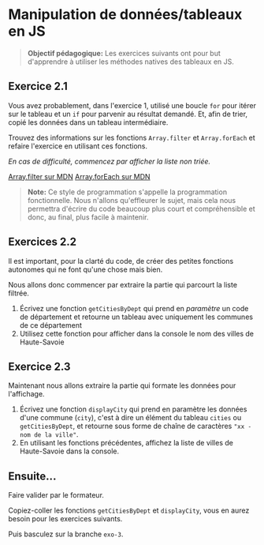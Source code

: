 # Manipulation de données/tableaux en JS

>**Objectif pédagogique:**
> Les exercices suivants ont pour but d'apprendre à utiliser les méthodes natives des tableaux en JS.

## Exercice 2.1

Vous avez probablement, dans l'exercice 1, utilisé une boucle `for` pour itérer sur le tableau et un `if` pour parvenir au résultat demandé. Et, afin de trier, copié les données dans un tableau intermédiaire.

Trouvez des informations sur les fonctions `Array.filter` et `Array.forEach` et refaire l'exercice en utilisant ces fonctions.

_En cas de difficulté, commencez par afficher la liste non triée._

[Array.filter sur MDN](https://developer.mozilla.org/fr/docs/Web/JavaScript/Reference/Objets_globaux/Array/filter)
[Array.forEach sur MDN](https://developer.mozilla.org/fr/docs/Web/JavaScript/Reference/Objets_globaux/Array/forEach)

> **Note:** Ce style de programmation s'appelle la programmation fonctionnelle. Nous n'allons qu'effleurer le sujet, mais cela nous permettra d'écrire du code beaucoup plus court et compréhensible et donc, au final, plus facile à maintenir.


## Exercices 2.2

Il est important, pour la clarté du code, de créer des petites fonctions autonomes qui ne font qu'une chose mais bien.

Nous allons donc commencer par extraire la partie qui parcourt la liste filtrée.

1. Écrivez une fonction `getCitiesByDept` qui prend en *paramètre* un code de département et retourne un tableau avec uniquement les communes de ce département
2. Utilisez cette fonction pour afficher dans la console le nom des villes de Haute-Savoie


## Exercice 2.3

Maintenant nous allons extraire la partie qui formate les données pour l'affichage.

1. Écrivez une fonction `displayCity` qui prend en paramètre les données d'une commune (`city`), c'est à dire un élément du tableau `cities` ou `getCitiesByDept`, et retourne sous forme de chaîne de caractères `"xx - nom de la ville"`.
2. En utilisant les fonctions précédentes, affichez la liste de villes de Haute-Savoie dans la console.



## Ensuite...

Faire valider par le formateur.

Copiez-coller les fonctions `getCitiesByDept` et `displayCity`, vous en aurez besoin pour les exercices suivants.

Puis basculez sur la branche `exo-3`.
